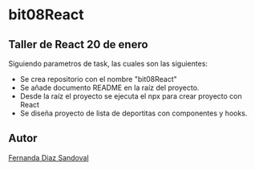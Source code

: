 # bit08React

## Taller de React 20 de enero

Siguiendo parametros de task, las cuales son las siguientes: 

* Se crea repositorio con el nombre "bit08React"
* Se añade documento README en la raíz del proyecto. 
* Desde la raíz el proyecto se ejecuta el npx para crear proyecto con React
* Se diseña proyecto de lista de deportitas con componentes y hooks.


## Autor
[Fernanda Diaz Sandoval](https://www.linkedin.com/in/lufe-diaz-s/)
